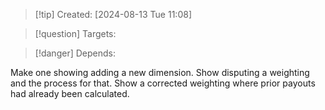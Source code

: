 
>[!tip] Created: [2024-08-13 Tue 11:08]

>[!question] Targets: 

>[!danger] Depends: 

Make one showing adding a new dimension.
Show disputing a weighting and the process for that.
Show a corrected weighting where prior payouts had already been calculated.